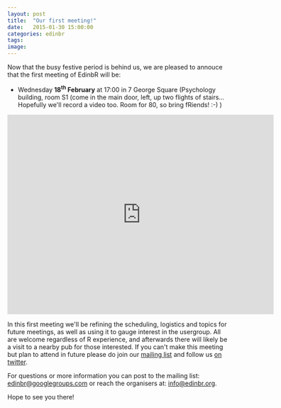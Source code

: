 ```yaml
---
layout: post
title:  "Our first meeting!"
date:   2015-01-30 15:00:00
categories: edinbr
tags:
image:
---
```


Now that the busy festive period is behind us, we are pleased to annouce that the first meeting of EdinbR will be:

* Wednesday <b>18<sup>th</sup> February</b> at 17:00 in 7 George Square (Psychology building, room S1 (come in the main door, left, up two flights of stairs... Hopefully we'll record a video too. Room for 80, so bring fRiends! :-) )

<iframe src="https://www.google.com/maps/embed?pb=!1m18!1m12!1m3!1d2234.2888876703746!2d-3.1892457999999544!3d55.9443647!2m3!1f0!2f0!3f0!3m2!1i1024!2i768!4f13.1!3m3!1m2!1s0x4887c78367403f5b%3A0x342d6b9392ffecc6!2s7+George+Square%2C+The+University+of+Edinburgh%2C+Edinburgh%2C+City+of+Edinburgh+EH8+9JZ!5e0!3m2!1sen!2suk!4v1422630144560" width="600" height="450" frameborder="0" style="border:0"></iframe>

<br/>

In this first meeting we'll be refining the scheduling, logistics and topics for future meetings, as well as using it to gauge interest in the usergroup. All are welcome regardless of R experience, and afterwards there will likely be a visit to a nearby pub for those interested. If you can't make this meeting but plan to attend in future please do join our [mailing list](https://groups.google.com/forum/#!forum/edinbr) and follow us [on twitter](https://twitter.com/edinb_r).

For questions or more information you can post to the mailing list: [edinbr@googlegroups.com](mailto:edinbr@googlegroups.com) or reach the organisers at: [info@edinbr.org](mailto:info@edinbr.org).

Hope to see you there!
